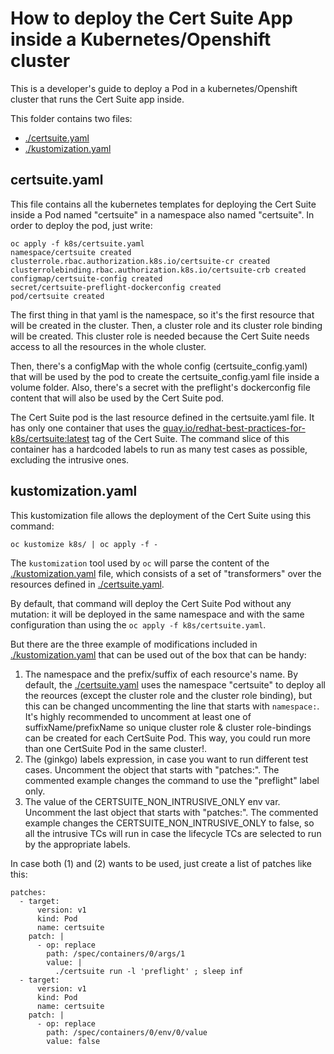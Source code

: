 <!-- markdownlint-disable line-length no-bare-urls no-emphasis-as-heading -->
# How to deploy the Cert Suite App inside a Kubernetes/Openshift cluster

This is a developer's guide to deploy a Pod in a kubernetes/Openshift cluster that runs the Cert Suite app inside.

This folder contains two files:

* [./certsuite.yaml](certsuite.yaml)
* [./kustomization.yaml](kustomization.yaml)

## certsuite.yaml

This file contains all the kubernetes templates for deploying the Cert Suite inside a Pod named "certsuite" in a namespace also named "certsuite". In order to deploy the pod, just write:

```console
oc apply -f k8s/certsuite.yaml
namespace/certsuite created
clusterrole.rbac.authorization.k8s.io/certsuite-cr created
clusterrolebinding.rbac.authorization.k8s.io/certsuite-crb created
configmap/certsuite-config created
secret/certsuite-preflight-dockerconfig created
pod/certsuite created
```

The first thing in that yaml is the namespace, so it's the first resource that will be created in the cluster. Then, a cluster role and its cluster role binding will be created. This cluster role is needed because the Cert Suite needs access to all the resources in the whole cluster.

Then, there's a configMap with the whole config (certsuite_config.yaml) that will be used by the pod to create the certsuite_config.yaml file inside a volume folder. Also, there's a secret with the preflight's dockerconfig file content that will also be used by the Cert Suite pod.

The Cert Suite pod is the last resource defined in the certsuite.yaml file. It has only one container that uses the [quay.io/redhat-best-practices-for-k8s/certsuite:latest](latest) tag of the Cert Suite. The command slice of this container has a hardcoded labels to run as many test cases as possible, excluding the intrusive ones.

## kustomization.yaml

This kustomization file allows the deployment of the Cert Suite using this command:

```console
oc kustomize k8s/ | oc apply -f -
```

The `kustomization` tool used by `oc` will parse the content of the [./kustomization.yaml](kustomization.yaml) file, which consists of a set of "transformers" over the resources defined in [./certsuite.yaml](certsuite.yaml).

By default, that command will deploy the Cert Suite Pod without any mutation: it will be deployed in the same namespace and with the same configuration than using the `oc apply -f k8s/certsuite.yaml`.

But there are the three example of modifications included in [./kustomization.yaml](kustomization.yaml) that can be used out of the box that can be handy:

1. The namespace and the prefix/suffix of each resource's name. By default, the [./certsuite.yaml](certsuite.yaml) uses the namespace "certsuite" to deploy all the reources (except the cluster role and the cluster role binding), but this can be changed uncommenting the line that starts with `namespace:`. It's highly recommended to uncomment at least one of suffixName/prefixName so unique cluster role & cluster role-bindings can be created for each CertSuite Pod. This way, you could run more than one CertSuite Pod in the same cluster!.
2. The (ginkgo) labels expression, in case you want to run different test cases. Uncomment the object that starts with "patches:". The commented example changes the command to use the "preflight" label only.
3. The value of the CERTSUITE_NON_INTRUSIVE_ONLY env var. Uncomment the last object that starts with "patches:". The commented example changes the CERTSUITE_NON_INTRUSIVE_ONLY to false, so all the intrusive TCs will run in case the lifecycle TCs are selected to run by the appropriate labels.

In case both (1) and (2) wants to be used, just create a list of patches like this:

```console
patches:
  - target:
      version: v1
      kind: Pod
      name: certsuite
    patch: |
      - op: replace
        path: /spec/containers/0/args/1
        value: |
          ./certsuite run -l 'preflight' ; sleep inf
  - target:
      version: v1
      kind: Pod
      name: certsuite
    patch: |
      - op: replace
        path: /spec/containers/0/env/0/value
        value: false
```
